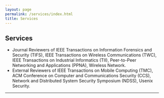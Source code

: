 ```yaml
---
layout: page
permalink: /services/index.html
title: Services
---
```


## Services


- Journal Reviewers of IEEE Transactions on Information Forensics and Security (TIFS), IEEE Transactions on Wireless Communications (TWC), IEEE Transactions on Industrial Informatics (TII), Peer-to-Peer Networking and Applications (PPNA), Wireless Network.
- External Reviewers of IEEE Transactions on Mobile Computing (TMC), ACM Conference on Computer and Communications Security (CCS), Network and Distributed System Security Symposium (NDSS), Usenix Security.

---

<br>
